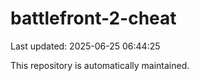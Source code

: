 # battlefront-2-cheat

Last updated: 2025-06-25 06:44:25

This repository is automatically maintained.
